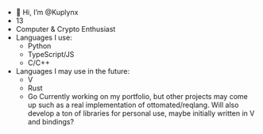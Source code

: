 - 👋 Hi, I’m @Kuplynx
- 13
- Computer & Crypto Enthusiast 
- Languages I use:
  - Python
  - TypeScript/JS
  - C/C++
- Languages I may use in the future:
  - V
  - Rust
  - Go
Currently working on my portfolio, but other projects may come up such as a real implementation of ottomated/reqlang.
Will also develop a ton of libraries for personal use, maybe initially written in V and bindings?
